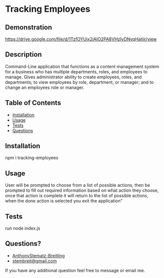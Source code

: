# Tracking Employees    

## Demonstration 
 https://drive.google.com/file/d/1TzfOYUix2iAIO2PA8VHzIyDNyqHatiir/view
       
## Description
Command-Line application that functions as a content management system for a business who has multiple departments, roles, and employees to manage. Gives administrator ability to create employees, roles, and departments; to view employees by role, department, or manager; and to change an employees role or manager.

## Table of Contents
 * [Installation](#installation)
 * [Usage](#usage)
 * [Tests](#tests)
 * [Questions](#questions)
        
        
## Installation
npm i tracking-employees
        
        
## Usage
 User will be prompted to choose from a list of possible actions, then be prompted to fill out required information based on what action they choose, once that action is complete it will return to the list of possible actions, when the done action is selected you exit the application"
           
        
## Tests
 run node index.js
        
## Questions?
* [AnthonyStematz-Breitling](https://github.com/AnthonyStematz-Breitling)
* stembreit@gmail.com
        
 If you have any additional question feel free to message or email me.
